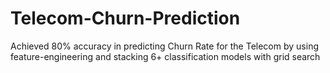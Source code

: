 # Telecom-Churn-Prediction
Achieved 80% accuracy in predicting Churn Rate for the Telecom by using feature-engineering and stacking 6+ classification models with grid search
